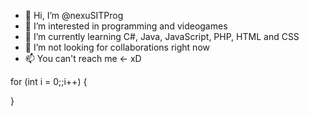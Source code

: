 - 👋 Hi, I’m @nexuSITProg
- 👀 I’m interested in programming and videogames
- 🌱 I’m currently learning C#, Java, JavaScript, PHP, HTML and CSS 
- 💞️ I’m not looking for collaborations right now   
- 📫 You can't reach me <- xD

for (int i = 0;;i++) {
  
}
<!---
nexuSITProg/nexuSITProg is a ✨ special ✨ repository because its `README.md` (this file) appears on your GitHub profile.
You can click the Preview link to take a look at your changes.
--->
